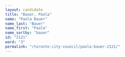 ```yaml
---
layout: candidate
title: "Bauer, Paola"
name: "Paola Bauer"
name_last: "Bauer"
name_first: "Paola"
name_sortby: "bauer"
id: "2121"
ward: "3"
permalink: "/toronto-city-council/paola-bauer-2121/"
---
```

